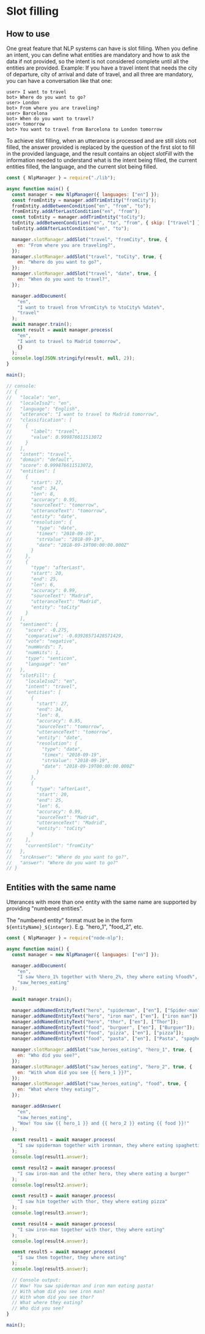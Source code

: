 # Slot filling

## How to use

One great feature that NLP systems can have is slot filling. When you define an intent, you can define what entities are mandatory and how to ask the data if not provided, so the intent is not considered complete until all the entities are provided. Example: If you have a travel intent that needs the city of departure, city of arrival and date of travel, and all three are mandatory, you can have a conversation like that one:

```
user> I want to travel
bot> Where do you want to go?
user> London
bot> From where you are traveling?
user> Barcelona
bot> When do you want to travel?
user> tomorrow
bot> You want to travel from Barcelona to London tomorrow
```

To achieve slot filling, when an utterance is processed and are still slots not filled, the answer provided is replaced by the question of the first slot to fill in the provided language, and the result contains an object _slotFill_ with the information needed to understand what is the intent being filled, the current entities filled, the language, and the current slot being filled.

```javascript
const { NlpManager } = require("./lib");

async function main() {
  const manager = new NlpManager({ languages: ["en"] });
  const fromEntity = manager.addTrimEntity("fromCity");
  fromEntity.addBetweenCondition("en", "from", "to");
  fromEntity.addAfterLastCondition("en", "from");
  const toEntity = manager.addTrimEntity("toCity");
  toEntity.addBetweenCondition("en", "to", "from", { skip: ["travel"] });
  toEntity.addAfterLastCondition("en", "to");

  manager.slotManager.addSlot("travel", "fromCity", true, {
    en: "From where you are traveling?",
  });
  manager.slotManager.addSlot("travel", "toCity", true, {
    en: "Where do you want to go?",
  });
  manager.slotManager.addSlot("travel", "date", true, {
    en: "When do you want to travel?",
  });

  manager.addDocument(
    "en",
    "I want to travel from %fromCity% to %toCity% %date%",
    "travel"
  );
  await manager.train();
  const result = await manager.process(
    "en",
    "I want to travel to Madrid tomorrow",
    {}
  );
  console.log(JSON.stringify(result, null, 2));
}

main();

// console:
// {
//   "locale": "en",
//   "localeIso2": "en",
//   "language": "English",
//   "utterance": "I want to travel to Madrid tomorrow",
//   "classification": [
//     {
//       "label": "travel",
//       "value": 0.999876611513072
//     }
//   ],
//   "intent": "travel",
//   "domain": "default",
//   "score": 0.999876611513072,
//   "entities": [
//     {
//       "start": 27,
//       "end": 34,
//       "len": 8,
//       "accuracy": 0.95,
//       "sourceText": "tomorrow",
//       "utteranceText": "tomorrow",
//       "entity": "date",
//       "resolution": {
//         "type": "date",
//         "timex": "2018-09-19",
//         "strValue": "2018-09-19",
//         "date": "2018-09-19T00:00:00.000Z"
//       }
//     },
//     {
//       "type": "afterLast",
//       "start": 20,
//       "end": 25,
//       "len": 6,
//       "accuracy": 0.99,
//       "sourceText": "Madrid",
//       "utteranceText": "Madrid",
//       "entity": "toCity"
//     }
//   ],
//   "sentiment": {
//     "score": -0.275,
//     "comparative": -0.03928571428571429,
//     "vote": "negative",
//     "numWords": 7,
//     "numHits": 1,
//     "type": "senticon",
//     "language": "en"
//   },
//   "slotFill": {
//     "localeIso2": "en",
//     "intent": "travel",
//     "entities": [
//       {
//         "start": 27,
//         "end": 34,
//         "len": 8,
//         "accuracy": 0.95,
//         "sourceText": "tomorrow",
//         "utteranceText": "tomorrow",
//         "entity": "date",
//         "resolution": {
//           "type": "date",
//           "timex": "2018-09-19",
//           "strValue": "2018-09-19",
//           "date": "2018-09-19T00:00:00.000Z"
//         }
//       },
//       {
//         "type": "afterLast",
//         "start": 20,
//         "end": 25,
//         "len": 6,
//         "accuracy": 0.99,
//         "sourceText": "Madrid",
//         "utteranceText": "Madrid",
//         "entity": "toCity"
//       }
//     ],
//     "currentSlot": "fromCity"
//   },
//   "srcAnswer": "Where do you want to go?",
//   "answer": "Where do you want to go?"
// }
```

## Entities with the same name

Utterances with more than one entity with the same name are supported by providing "numbered entities".

The "numbered entity" format must be in the form `${entityName}_${integer}`. E.g. "hero_1", "food_2", etc.

```javascript
const { NlpManager } = require("node-nlp");

async function main() {
  const manager = new NlpManager({ languages: ["en"] });

  manager.addDocument(
    "en",
    "I saw %hero_1% together with %hero_2%, they where eating %food%",
    "saw_heroes_eating"
  );

  await manager.train();

  manager.addNamedEntityText("hero", "spiderman", ["en"], ["Spider-man"]);
  manager.addNamedEntityText("hero", "iron man", ["en"], ["iron man"]);
  manager.addNamedEntityText("hero", "thor", ["en"], ["Thor"]);
  manager.addNamedEntityText("food", "burguer", ["en"], ["Burguer"]);
  manager.addNamedEntityText("food", "pizza", ["en"], ["pizza"]);
  manager.addNamedEntityText("food", "pasta", ["en"], ["Pasta", "spaghetti"]);

  manager.slotManager.addSlot("saw_heroes_eating", "hero_1", true, {
    en: "Who did you see?",
  });
  manager.slotManager.addSlot("saw_heroes_eating", "hero_2", true, {
    en: "With whom did you see {{ hero_1 }}?",
  });
  manager.slotManager.addSlot("saw_heroes_eating", "food", true, {
    en: "What where they eating?",
  });

  manager.addAnswer(
    "en",
    "saw_heroes_eating",
    "Wow! You saw {{ hero_1 }} and {{ hero_2 }} eating {{ food }}!"
  );

  const result1 = await manager.process(
    "I saw spiderman together with ironman, they where eating spaghetti"
  );
  console.log(result1.answer);

  const result2 = await manager.process(
    "I saw iron-man and the other hero, they where eating a burger"
  );
  console.log(result2.answer);

  const result3 = await manager.process(
    "I saw him together with thor, they where eating pizza"
  );
  console.log(result3.answer);

  const result4 = await manager.process(
    "I saw iron-man together with thor, they where eating"
  );
  console.log(result4.answer);

  const result5 = await manager.process(
    "I saw them together, they where eating"
  );
  console.log(result5.answer);

  // Console output:
  // Wow! You saw spiderman and iron man eating pasta!
  // With whom did you see iron man?
  // With whom did you see thor?
  // What where they eating?
  // Who did you see?
}

main();
```
